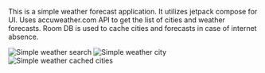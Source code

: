 This is a simple weather forecast application.
It utilizes jetpack compose for UI.
Uses accuweather.com API to get the list of cities and weather forecasts.
Room DB is used to cache cities and forecasts in case of internet absence. 

![Simple weather search](https://github.com/IgorPetrovKrsk/simple_weather_forecast_application/assets/105622148/1a4bcce0-e469-4135-bd94-da7a1f43360f)
![Simple weather city](https://github.com/IgorPetrovKrsk/simple_weather_forecast_application/assets/105622148/1594f7eb-5660-48be-aa93-00e72e13746e)
![Simple weather cached cities](https://github.com/IgorPetrovKrsk/simple_weather_forecast_application/assets/105622148/a3614dc4-5e0d-4db8-b7ca-2797977c147e)
